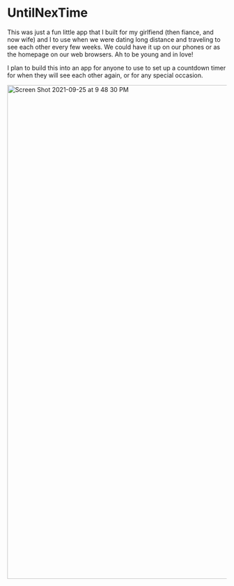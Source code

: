 # UntilNexTime

This was just a fun little app that I built for my girlfiend (then fiance, and now wife) and I to use when we were dating long distance and traveling to see each other every few weeks. We could have it up on our phones or as the homepage on our web browsers. Ah to be young and in love!

I plan to build this into an app for anyone to use to set up a countdown timer for when they will see each other again, or for any special occasion.

<img width="1134" alt="Screen Shot 2021-09-25 at 9 48 30 PM" src="https://user-images.githubusercontent.com/7255934/134791674-9bc86f5e-c718-4792-8bb7-259e955c300f.png">
